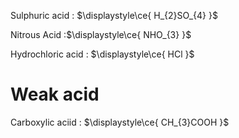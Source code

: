 Sulphuric acid : $\displaystyle\ce{ H_{2}SO_{4} }$

Nitrous Acid :$\displaystyle\ce{ NHO_{3} }$

Hydrochloric acid : $\displaystyle\ce{ HCl }$ 









# Weak acid

Carboxylic aciid : $\displaystyle\ce{ CH_{3}COOH }$ 


